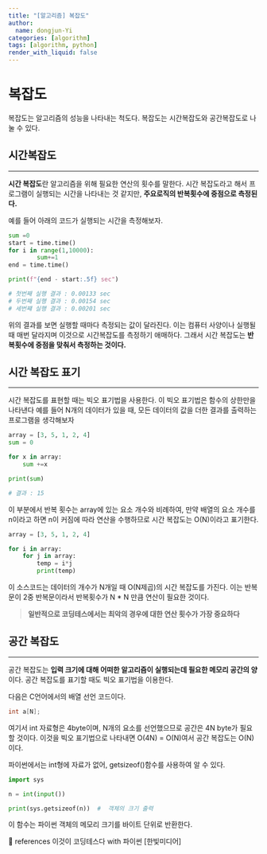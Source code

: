 ```yaml
---
title: "[알고리즘] 복잡도"
author:
  name: dongjun-Yi
categories: [algorithm]
tags: [algorithm, python]
render_with_liquid: false
---
```

# 복잡도

복잡도는 알고리즘의 성능을 나타내는 척도다. 복잡도는 시간복잡도와 공간복잡도로 나눌 수 있다.

## 시간복잡도

---

**시간 복잡도**란 알고리즘을 위해 필요한 연산의 횟수를 말한다. 시간 복잡도라고 해서 프로그램이 실행되는 시간을 나타내는 것 같지만, **주요로직의 반복횟수에 중점으로 측정된다.**

예를 들어 아래의 코드가 실행되는 시간을 측정해보자.

```python
sum =0
start = time.time()
for i in range(1,10000):
		sum+=1
end = time.time()

print(f"{end - start:.5f} sec")

# 첫번째 실행 결과 : 0.00133 sec
# 두번째 실행 결과 : 0.00154 sec
# 세번쨰 실행 결과 : 0.00201 sec
```

위의 결과를 보면 실행할 때마다 측정되는 값이 달라진다. 이는 컴퓨터 사양이나 실행될때 매번 달라지며 이것으로 시간복잡도를 측정하기 애매하다. 그래서 시간 복잡도는 **반복횟수에 중점을 맞춰서 측정하는 것이다.**

## 시간 복잡도 표기

---

시간 복잡도를 표현할 때는 빅오 표기법을 사용한다. 이 빅오 표기법은 함수의 상한만을 나타낸다
예를 들어 N개의 데이터가 있을 때, 모든 데이터의 값을 더한 결과를 출력하는 프로그램을 생각해보자

```python
array = [3, 5, 1, 2, 4]
sum = 0

for x in array:
    sum +=x

print(sum)

# 결과 : 15
```

이 부분에서 반복 횟수는 array에 있는 요소 개수와 비례하여, 만약 배열의 요소 개수를 n이라고 하면 n이 커짐에 따라 연산을 수행하므로 시간 복잡도는 O(N)이라고 표기한다.

```python
array = [3, 5, 1, 2, 4]

for i in array:
    for j in array:
        temp = i*j
        print(temp)
```

이 소스코드는 데이터의 개수가 N개일 때 O(N제곱)의 시간 복잡도를 가진다. 이는 반복문이 2중 반복문이라서 반복횟수가 N * N 만큼 연산이 필요한 것이다.

> **일반적으로 코딩테스에서는 최악의 경우에 대한 연산 횟수가 가장 중요하다**
> 

## 공간 복잡도

---

공간 복잡도는 **입력 크기에 대해 어떠한 알고리즘이 실행되는데 필요한 메모리 공간의 양**이다. 공간 복잡도를 표기할 때도 빅오 표기법을 이용한다. 

다음은 C언어에서의 배열 선언 코드이다.

```c
int a[N];
```

여기서 int 자료형은 4byte이며, N개의 요소를 선언했으므로 공간은 4N byte가 필요할 것이다. 이것을 빅오 표기법으로 나타내면 O(4N) = O(N)여서 공간 복잡도는 O(N)이다.

파이썬에서는 int형에 자료가 없어, getsizeof()함수를 사용하여 알 수 있다.

```python
import sys

n = int(input())

print(sys.getsizeof(n))  #  객체의 크기 출력
```

이 함수는 파이썬 객체의 메모리 크기를 바이트 단위로 반환한다.

<aside>
📖 references 이것이 코딩테스다 with 파이썬 [한빛미디어]

</aside>